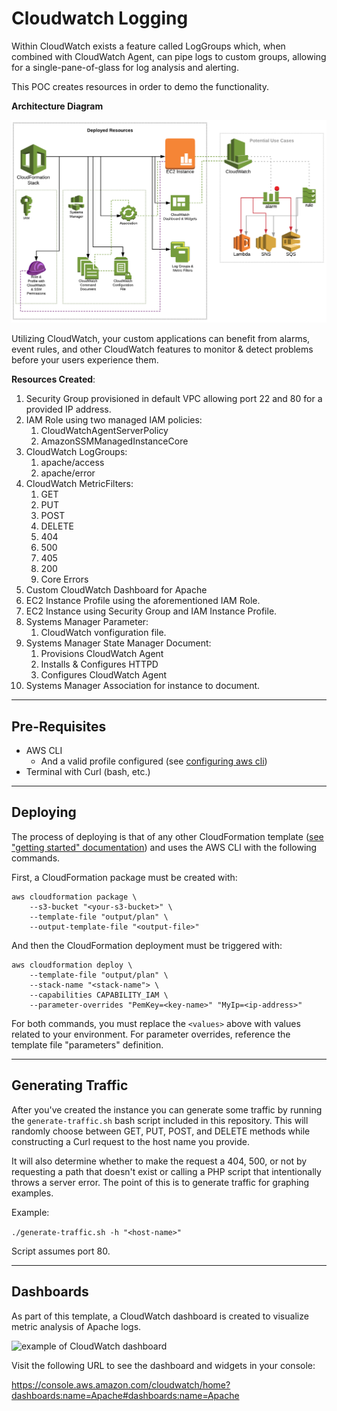 # Cloudwatch Logging
Within CloudWatch exists a feature called LogGroups which, when combined with CloudWatch Agent, can pipe logs to custom groups, allowing for a single-pane-of-glass for log analysis and alerting.

This POC creates resources in order to demo the functionality.

**Architecture Diagram**

![deployed architecture and future state](./architecture.png)

Utilizing CloudWatch, your custom applications can benefit from alarms, event rules, and other CloudWatch features to monitor & detect problems before your users experience them.

**Resources Created**:
1. Security Group provisioned in default VPC allowing port 22 and 80 for a provided IP address.
2. IAM Role using two managed IAM policies: 
   1. CloudWatchAgentServerPolicy
   2. AmazonSSMManagedInstanceCore
3. CloudWatch LogGroups:
   1. apache/access
   2. apache/error
4. CloudWatch MetricFilters:
   1. GET
   2. PUT
   3. POST
   4. DELETE
   5. 404
   6. 500
   7. 405
   8. 200
   9. Core Errors
5. Custom CloudWatch Dashboard for Apache
6. EC2 Instance Profile using the aforementioned IAM Role.
7. EC2 Instance using Security Group and IAM Instance Profile.
8. Systems Manager Parameter:
   1. CloudWatch vonfiguration file.
9.  Systems Manager State Manager Document:
    1.  Provisions CloudWatch Agent
    2.  Installs & Configures HTTPD
    3.  Configures CloudWatch Agent
10. Systems Manager Association for instance to document.

---

## Pre-Requisites
- AWS CLI
  - And a valid profile configured (see [configuring aws cli](https://docs.aws.amazon.com/cli/latest/userguide/cli-chap-configure.html))
- Terminal with Curl (bash, etc.)

---

## Deploying
The process of deploying is that of any other CloudFormation template ([see "getting started" documentation](https://docs.aws.amazon.com/AWSCloudFormation/latest/UserGuide/GettingStarted.Walkthrough.html)) and uses the AWS CLI with the following commands.

First, a CloudFormation package must be created with:

```
aws cloudformation package \
    --s3-bucket "<your-s3-bucket>" \
    --template-file "output/plan" \
    --output-template-file "<output-file>"
```

And then the CloudFormation deployment must be triggered with:

```
aws cloudformation deploy \
    --template-file "output/plan" \
    --stack-name "<stack-name"> \
    --capabilities CAPABILITY_IAM \
    --parameter-overrides "PemKey=<key-name>" "MyIp=<ip-address>"
```

For both commands, you must replace the ```<values>``` above with values related to your environment. For parameter overrides, reference the template file "parameters" definition.

---

## Generating Traffic
After you've created the instance you can generate some traffic by running the ```generate-traffic.sh``` bash script included in this repository. This will randomly choose between GET, PUT, POST, and DELETE methods while constructing a Curl request to the host name you provide. 

It will also determine whether to make the request a 404, 500, or not by requesting a path that doesn't exist or calling a PHP script that intentionally throws a server error. The point of this is to generate traffic for graphing examples.

Example:

```./generate-traffic.sh -h "<host-name>"```

Script assumes port 80.

---

## Dashboards
As part of this template, a CloudWatch dashboard is created to visualize metric analysis of Apache logs. 

![example of CloudWatch dashboard](./dashboard-example.png)

Visit the following URL to see the dashboard and widgets in your console:

https://console.aws.amazon.com/cloudwatch/home?dashboards:name=Apache#dashboards:name=Apache